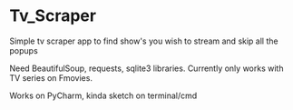 # Tv_Scraper
Simple tv scraper app to find show's you wish to stream and skip all the popups

Need BeautifulSoup, requests, sqlite3 libraries. Currently only works with TV series on Fmovies.

Works on PyCharm, kinda sketch on terminal/cmd

